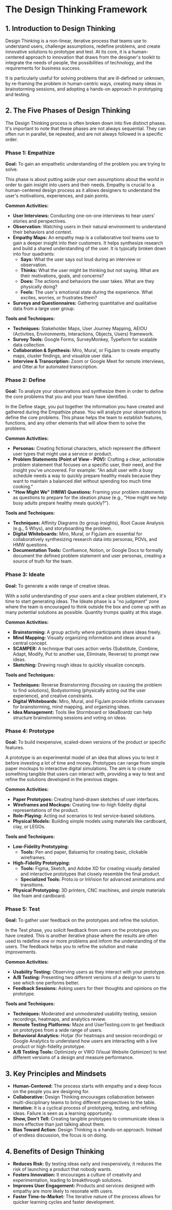 # The Design Thinking Framework

## 1. Introduction to Design Thinking

Design Thinking is a non-linear, iterative process that teams use to understand users, challenge assumptions, redefine problems, and create innovative solutions to prototype and test. At its core, it is a human-centered approach to innovation that draws from the designer's toolkit to integrate the needs of people, the possibilities of technology, and the requirements for business success.

It is particularly useful for solving problems that are ill-defined or unknown, by re-framing the problem in human-centric ways, creating many ideas in brainstorming sessions, and adopting a hands-on approach in prototyping and testing.

## 2. The Five Phases of Design Thinking

The Design Thinking process is often broken down into five distinct phases. It's important to note that these phases are not always sequential. They can often run in parallel, be repeated, and are not always followed in a specific order.

### Phase 1: Empathize
**Goal:** To gain an empathetic understanding of the problem you are trying to solve.

This phase is about putting aside your own assumptions about the world in order to gain insight into users and their needs. Empathy is crucial to a human-centered design process as it allows designers to understand the user's motivations, experiences, and pain points.

**Common Activities:**
- **User Interviews:** Conducting one-on-one interviews to hear users' stories and perspectives.
- **Observation:** Watching users in their natural environment to understand their behaviors and context.
- **Empathy Maps:** An empathy map is a collaborative tool teams use to gain a deeper insight into their customers. It helps synthesize research and build a shared understanding of the user. It is typically broken down into four quadrants:
    - **Says:** What the user says out loud during an interview or observation.
    - **Thinks:** What the user might be thinking but not saying. What are their motivations, goals, and concerns?
    - **Does:** The actions and behaviors the user takes. What are they physically doing?
    - **Feels:** The user's emotional state during the experience. What excites, worries, or frustrates them?
- **Surveys and Questionnaires:** Gathering quantitative and qualitative data from a large user group.

**Tools and Techniques:**
- **Techniques:** Stakeholder Maps, User Journey Mapping, AEIOU (Activities, Environments, Interactions, Objects, Users) framework.
- **Survey Tools:** Google Forms, SurveyMonkey, Typeform for scalable data collection.
- **Collaboration & Synthesis:** Miro, Mural, or FigJam to create empathy maps, cluster findings, and visualize user data.
- **Interview & Transcription:** Zoom or Google Meet for remote interviews, and Otter.ai for automated transcription.

### Phase 2: Define
**Goal:** To analyze your observations and synthesize them in order to define the core problems that you and your team have identified.

In the Define stage, you put together the information you have created and gathered during the Empathize phase. You will analyze your observations to define the core problems. This phase helps the team to establish features, functions, and any other elements that will allow them to solve the problems.

**Common Activities:**
- **Personas:** Creating fictional characters, which represent the different user types that might use a service or product.
- **Problem Statements (Point of View - POV):** Crafting a clear, actionable problem statement that focuses on a specific user, their need, and the insight you've uncovered. For example: "An adult user with a busy schedule needs a way to quickly prepare healthy meals because they want to maintain a balanced diet without spending too much time cooking."
- **"How Might We" (HMW) Questions:** Framing your problem statements as questions to prepare for the ideation phase (e.g., "How might we help busy adults prepare healthy meals quickly?").

**Tools and Techniques:**
- **Techniques:** Affinity Diagrams (to group insights), Root Cause Analysis (e.g., 5 Whys), and storyboarding the problem.
- **Digital Whiteboards:** Miro, Mural, or FigJam are essential for collaboratively synthesizing research data into personas, POVs, and HMW questions.
- **Documentation Tools:** Confluence, Notion, or Google Docs to formally document the defined problem statement and user personas, creating a source of truth for the team.

### Phase 3: Ideate
**Goal:** To generate a wide range of creative ideas.

With a solid understanding of your users and a clear problem statement, it's time to start generating ideas. The Ideate phase is a "no judgment" zone where the team is encouraged to think outside the box and come up with as many potential solutions as possible. Quantity trumps quality at this stage.

**Common Activities:**
- **Brainstorming:** A group activity where participants share ideas freely.
- **Mind Mapping:** Visually organizing information and ideas around a central concept.
- **SCAMPER:** A technique that uses action verbs (Substitute, Combine, Adapt, Modify, Put to another use, Eliminate, Reverse) to prompt new ideas.
- **Sketching:** Drawing rough ideas to quickly visualize concepts.

**Tools and Techniques:**
- **Techniques:** Reverse Brainstorming (focusing on causing the problem to find solutions), Bodystorming (physically acting out the user experience), and creative constraints.
- **Digital Whiteboards:** Miro, Mural, and FigJam provide infinite canvases for brainstorming, mind mapping, and organizing ideas.
- **Idea Management:** Tools like Stormboard or IdeaBoardz can help structure brainstorming sessions and voting on ideas.

### Phase 4: Prototype
**Goal:** To build inexpensive, scaled-down versions of the product or specific features.

A prototype is an experimental model of an idea that allows you to test it before investing a lot of time and money. Prototypes can range from simple paper mockups to interactive digital simulations. The aim is to create something tangible that users can interact with, providing a way to test and refine the solutions developed in the previous stages.

**Common Activities:**
- **Paper Prototypes:** Creating hand-drawn sketches of user interfaces.
- **Wireframes and Mockups:** Creating low-to-high fidelity digital representations of the product.
- **Role-Playing:** Acting out scenarios to test service-based solutions.
- **Physical Models:** Building simple models using materials like cardboard, clay, or LEGOs.

**Tools and Techniques:**
- **Low-Fidelity Prototyping:**
  - **Tools:** Pen and paper, Balsamiq for creating basic, clickable wireframes.
- **High-Fidelity Prototyping:**
  - **Tools:** Figma, Sketch, and Adobe XD for creating visually detailed and interactive prototypes that closely resemble the final product.
  - **Specialized Tools:** Proto.io or InVision for advanced animations and transitions.
- **Physical Prototyping:** 3D printers, CNC machines, and simple materials like foam and cardboard.

### Phase 5: Test
**Goal:** To gather user feedback on the prototypes and refine the solution.

In the Test phase, you solicit feedback from users on the prototypes you have created. This is another iterative phase where the results are often used to redefine one or more problems and inform the understanding of the users. The feedback helps you to refine the solution and make improvements.

**Common Activities:**
- **Usability Testing:** Observing users as they interact with your prototype.
- **A/B Testing:** Presenting two different versions of a design to users to see which one performs better.
- **Feedback Sessions:** Asking users for their thoughts and opinions on the prototype.

**Tools and Techniques:**
- **Techniques:** Moderated and unmoderated usability testing, session recordings, heatmaps, and analytics review.
- **Remote Testing Platforms:** Maze and UserTesting.com to get feedback on prototypes from a wide range of users.
- **Behavioral Analytics:** Hotjar (for heatmaps and session recordings) or Google Analytics to understand how users are interacting with a live product or high-fidelity prototype.
- **A/B Testing Tools:** Optimizely or VWO (Visual Website Optimizer) to test different versions of a design and measure performance.

## 3. Key Principles and Mindsets

- **Human-Centered:** The process starts with empathy and a deep focus on the people you are designing for.
- **Collaborative:** Design Thinking encourages collaboration between multi-disciplinary teams to bring different perspectives to the table.
- **Iterative:** It is a cyclical process of prototyping, testing, and refining ideas. Failure is seen as a learning opportunity.
- **Show, Don't Tell:** Creating tangible prototypes to communicate ideas is more effective than just talking about them.
- **Bias Toward Action:** Design Thinking is a hands-on approach. Instead of endless discussion, the focus is on doing.

## 4. Benefits of Design Thinking

- **Reduces Risk:** By testing ideas early and inexpensively, it reduces the risk of launching a product that nobody wants.
- **Fosters Innovation:** It encourages a culture of creativity and experimentation, leading to breakthrough solutions.
- **Improves User Engagement:** Products and services designed with empathy are more likely to resonate with users.
- **Faster Time-to-Market:** The iterative nature of the process allows for quicker learning cycles and faster development.

